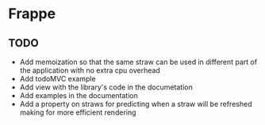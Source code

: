 # Frappe

## TODO

- Add memoization so that the same straw can be used in different part of the application with no extra cpu overhead
- Add todoMVC example
- Add view with the library's code in the documetation
- Add examples in the documentation
- Add a property on straws for predicting when a straw will be refreshed making for more efficient rendering